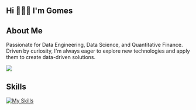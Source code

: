 <h2 align="left">Hi 🧑🏻‍💻 I'm Gomes</h1>
<h2>About Me</h2>
           
<p>
  Passionate for Data Engineering, Data Science, and Quantitative Finance. Driven by curiosity, I'm always eager to explore new technologies and apply them to create data-driven solutions.
</p>

 

<a href="https://github.com/gomes0499">
  <img align="center" src="github-readme-stats-ochre-six-49.vercel.app&show_icons=true&theme=react&count_private=true&include_all_commits=true" />
</a>


<h2>Skills</h2>

[![My Skills](https://skillicons.dev/icons?i=python,cpp,aws,gcp,azure,docker,kubernetes,ansible,linux,postgres,mongodb,kafka,figma,githubactions,postman&perline=6)](https://skillicons.dev)
